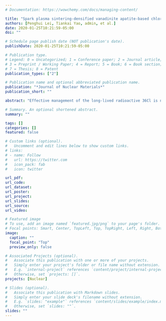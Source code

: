 ```yaml
---
# Documentation: https://wowchemy.com/docs/managing-content/

title: "Spark plasma sintering-densified vanadinite apatite-based chlorine waste forms with high thermal stability and chlorine confinement"
authors: [Penghui Lei, Tiankai Yao, admin, et al.]
date: 2020-01-25T10:21:59-05:00
doi: ""

# Schedule page publish date (NOT publication's date).
publishDate: 2020-01-25T10:21:59-05:00

# Publication type.
# Legend: 0 = Uncategorized; 1 = Conference paper; 2 = Journal article;
# 3 = Preprint / Working Paper; 4 = Report; 5 = Book; 6 = Book section;
# 7 = Thesis; 8 = Patent
publication_types: ["2"]

# Publication name and optional abbreviated publication name.
publication: "*Journal of Nuclear Materials*"
publication_short: ""

abstract: "Effective management of the long-lived radioactive 36Cl is necessary for the development of pyrochemical reprocessing of used fuels and also the molten salt reactors in which a large quantity of Cl-containing waste is encountered. Significant challenge exists in developing advanced waste form matrix with high Cl confinement capability and fabrication technology with minimized loss of Cl. In this work, Cl-bearing vanadinite apatite (Pb5(VO4)3Cl) powder samples are synthesized by solid state reaction at room temperature using high energy ball milling (HEBM), and dense pellets above 99% theoretical density can be consolidated by spark plasma sintering (SPS) at a temperature as low as 450°C for 3min. The effects of various sintering temperatures (300–800°C) on physical density, microstructure, thermal stability and mechanical properties of the SPS densified pellets are investigated. Microstructure analysis shows that the average grain size of nanocrystalline ceramic is less than 190 nm when sintered at 450°C, and the sintered microstructure is dominated by grain growth at higher sintering temperatures. No phase decomposition and significant chlorine loss can be identified during HEBM and low temperature SPS consolidation processes. Thermal gravimetric analysis (TGA) test indicates that the phase decomposition and chlorine loss occur only at an elevated temperature 830°C for both HEBM-prepared powders and SPS densified pellets. Vanadinite pellets densified at 450°C possess the maximum hardness of 4.6GPa. The SPS-densified Cl-bearing vanadinite apatite displays high confinement of chlorine and a good thermal stability, and thus could be used as a potential nuclear waste form for the immobilization of the long-lived and highly volatile 36Cl."

# Summary. An optional shortened abstract.
summary: ""

tags: []
categories: []
featured: false

# Custom links (optional).
#   Uncomment and edit lines below to show custom links.
# links:
# - name: Follow
#   url: https://twitter.com
#   icon_pack: fab
#   icon: twitter

url_pdf:
url_code:
url_dataset:
url_poster:
url_project:
url_slides:
url_source:
url_video:

# Featured image
# To use, add an image named `featured.jpg/png` to your page's folder. 
# Focal points: Smart, Center, TopLeft, Top, TopRight, Left, Right, BottomLeft, Bottom, BottomRight.
image:
  caption: ""
  focal_point: "Top"
  preview_only: false

# Associated Projects (optional).
#   Associate this publication with one or more of your projects.
#   Simply enter your project's folder or file name without extension.
#   E.g. `internal-project` references `content/project/internal-project/index.md`.
#   Otherwise, set `projects: []`.
projects: [Nuclear]

# Slides (optional).
#   Associate this publication with Markdown slides.
#   Simply enter your slide deck's filename without extension.
#   E.g. `slides: "example"` references `content/slides/example/index.md`.
#   Otherwise, set `slides: ""`.
slides: ""
---
```

